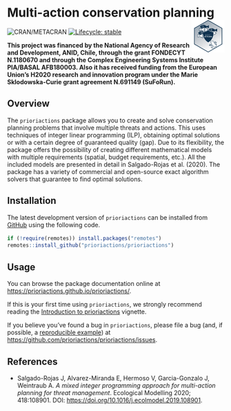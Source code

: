 
<!-- README.md is generated from README.Rmd. Please edit that file -->

# Multi-action conservation planning <img src="man/figures/logo.png" align="right" width=15% />

<!-- badges: start -->

![CRAN/METACRAN](https://www.r-pkg.org/badges/version/prioriactions)
[![Lifecycle:
stable](https://img.shields.io/badge/lifecycle-stable-brightgreen.svg)](https://lifecycle.r-lib.org/articles/stages.html#stable)
<!-- badges: end -->

**This project was financed by the National Agency of Research and
Development, ANID, Chile, through the grant FONDECYT N.1180670 and
through the Complex Engineering Systems Institute PIA/BASAL AFB180003.
Also it has received funding from the European Union’s H2020 research
and innovation program under the Marie Sklodowska-Curie grant agreement
N.691149 (SuFoRun).**

## Overview

The `prioriactions` package allows you to create and solve conservation
planning problems that involve multiple threats and actions. This uses
techniques of integer linear programming (ILP), obtaining optimal
solutions or with a certain degree of guaranteed quality (gap). Due to
its flexibility, the package offers the possibility of creating
different mathematical models with multiple requirements (spatial,
budget requirements, etc.). All the included models are presented in
detail in Salgado-Rojas et al. (2020). The package has a variety of
commercial and open-source exact algorithm solvers that guarantee to
find optimal solutions.

## Installation

The latest development version of `prioriactions` can be installed from
[GitHub](https://github.com/prioriactions/prioriactions/) using the
following code.

``` r
if (!require(remotes)) install.packages("remotes")
remotes::install_github("prioriactions/prioriactions")
```

## Usage

You can browse the package documentation online at
<https://prioriactions.github.io/prioriactions/>.

If this is your first time using `prioriactions`, we strongly recommend
reading the [Introduction to
prioriactions](https://prioriactions.github.io/prioriactions/articles/prioriactions.html)
vignette.

If you believe you’ve found a bug in `prioriactions`, please file a bug
(and, if possible, a [reproducible
example](https://reprex.tidyverse.org)) at
<https://github.com/prioriactions/prioriactions/issues>.

## References

-   Salgado-Rojas J, Alvarez-Miranda E, Hermoso V, Garcia-Gonzalo J,
    Weintraub A. *A mixed integer programming approach for multi-action
    planning for threat management*. Ecological Modelling 2020;
    418:108901. DOI: <https://doi.org/10.1016/j.ecolmodel.2019.108901>.
